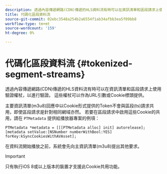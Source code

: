 ```yaml
---
description: 透過內容傳遞網路(CDN)傳遞的HLS資料流有時可以在資訊清單和區段請求上使用驗證權杖，以進行驗證。 這些權杖可以作為URL引數或Cookie標頭提供。
title: 代碼化區段資料流
source-git-commit: 02ebc3548a254b2a6554f1ab34afbb3ea5f09bb8
workflow-type: tm+mt
source-wordcount: '159'
ht-degree: 0%

---
```


# 代碼化區段資料流 {#tokenized-segment-streams}

透過內容傳遞網路(CDN)傳遞的HLS資料流有時可以在資訊清單和區段請求上使用驗證權杖，以進行驗證。 這些權杖可以作為URL引數或Cookie標頭提供。

主要資訊清單(m3u8)回應中以Cookie形式提供的Token不會與區段(ts)請求共用，即使區段請求是針對相同網域亦然。 若要在區段請求中啟用這些Cookie的共用，請在 `PTMetadata` 提供給播放器專案的例項： 

```
PTMetadata *metadata = [[[PTMetadata alloc] init] autorelease]; 
[metadata setValue:[NSNumber numberWithBool:YES] forKey:kSyncCookiesWithAVAsset]; 
```

在資料流開始播放之前，系統會先向主資訊清單(m3u8)提出其他要求。

>[!IMPORTANT]
>
>只有執行iOS 8或以上版本的裝置才支援此Cookie共用功能。
